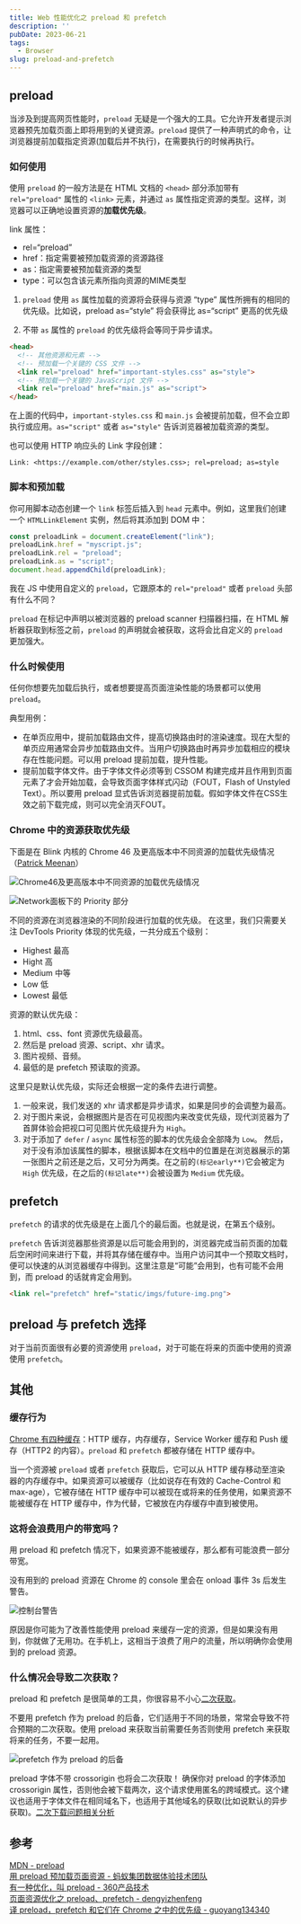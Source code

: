```yaml
---
title: Web 性能优化之 preload 和 prefetch
description: ''
pubDate: 2023-06-21
tags:
  - Browser
slug: preload-and-prefetch
---
```


## preload

当涉及到提高网页性能时，`preload` 无疑是一个强大的工具。它允许开发者提示浏览器预先加载页面上即将用到的关键资源。`preload` 提供了一种声明式的命令，让浏览器提前加载指定资源(加载后并不执行)，在需要执行的时候再执行。

### 如何使用

使用 `preload` 的一般方法是在 HTML 文档的 `<head>` 部分添加带有 `rel="preload"` 属性的 `<link>` 元素，并通过 `as` 属性指定资源的类型。这样，浏览器可以正确地设置资源的**加载优先级**。

link 属性：

- rel=“preload”
- href：指定需要被预加载资源的资源路径
- as：指定需要被预加载资源的类型
- type：可以包含该元素所指向资源的MIME类型

1. `preload` 使用 `as` 属性加载的资源将会获得与资源 “type” 属性所拥有的相同的优先级。比如说，preload as=“style” 将会获得比 as=“script” 更高的优先级

2. 不带 `as` 属性的 `preload` 的优先级将会等同于异步请求。

```html
<head>
  <!-- 其他资源和元素 -->
  <!-- 预加载一个关键的 CSS 文件 -->
  <link rel="preload" href="important-styles.css" as="style">
  <!-- 预加载一个关键的 JavaScript 文件 -->
  <link rel="preload" href="main.js" as="script">
</head>
```
在上面的代码中，`important-styles.css` 和 `main.js` 会被提前加载，但不会立即执行或应用。`as="script"` 或者 `as="style"` 告诉浏览器被加载资源的类型。

也可以使用 HTTP 响应头的 Link 字段创建：

```http
Link: <https://example.com/other/styles.css>; rel=preload; as=style
```

### 脚本和预加载

你可用脚本动态创建一个 `link` 标签后插入到 `head` 元素中。例如，这里我们创建一个 `HTMLLinkElement` 实例，然后将其添加到 DOM 中：

```js
const preloadLink = document.createElement("link");
preloadLink.href = "myscript.js";
preloadLink.rel = "preload";
preloadLink.as = "script";
document.head.appendChild(preloadLink);
```

我在 JS 中使用自定义的 `preload`，它跟原本的 `rel="preload"` 或者 `preload` 头部有什么不同？

`preload` 在标记中声明以被浏览器的 preload scanner 扫描器扫描，在 HTML 解析器获取到标签之前，`preload` 的声明就会被获取，这将会比自定义的 `preload` 更加强大。

### 什么时候使用

任何你想要先加载后执行，或者想要提高页面渲染性能的场景都可以使用 `preload`。

典型用例：
- 在单页应用中，提前加载路由文件，提高切换路由时的渲染速度。现在大型的单页应用通常会异步加载路由文件。当用户切换路由时再异步加载相应的模块存在性能问题。可以用 preload 提前加载，提升性能。 
- 提前加载字体文件。由于字体文件必须等到 CSSOM 构建完成并且作用到页面元素了才会开始加载，会导致页面字体样式闪动（FOUT，Flash of Unstyled Text）。所以要用 preload 显式告诉浏览器提前加载。假如字体文件在CSS生效之前下载完成，则可以完全消灭FOUT。

### Chrome 中的资源获取优先级

下面是在 Blink 内核的 Chrome 46 及更高版本中不同资源的加载优先级情况（[Patrick Meenan](https://docs.google.com/document/d/1bCDuq9H1ih9iNjgzyAL0gpwNFiEP4TZS-YLRp_RuMlc/edit#)）

![Chrome46及更高版本中不同资源的加载优先级情况](../../assets/images/content/Chrome46及更高版本中不同资源的加载优先级情况.webp)

![Network面板下的 Priority 部分](../../assets/images/content/Network面板下的Priority部分.png)

不同的资源在浏览器渲染的不同阶段进行加载的优先级。 在这里，我们只需要关注 DevTools Priority 体现的优先级，一共分成五个级别：

- Highest 最高
- Hight 高
- Medium 中等
- Low 低
- Lowest 最低

资源的默认优先级：
1. html、css、font 资源优先级最高。
2. 然后是 preload 资源、script、xhr 请求。
3. 图片视频、音频。
4. 最低的是 prefetch 预读取的资源。

这里只是默认优先级，实际还会根据一定的条件去进行调整。

1. 一般来说，我们发送的 xhr 请求都是异步请求，如果是同步的会调整为最高。
2. 对于图片来说，会根据图片是否在可见视图内来改变优先级，现代浏览器为了首屏体验会把视口可见图片优先级提升为 `High`。
3. 对于添加了 `defer` / `async` 属性标签的脚本的优先级会全部降为 `Low`。 然后，对于没有添加该属性的脚本，根据该脚本在文档中的位置是在浏览器展示的第一张图片之前还是之后，又可分为两类。在之前的`(标记early**)`它会被定为 `High` 优先级，在之后的`(标记late**)`会被设置为 `Medium` 优先级。


## prefetch

`prefetch` 的请求的优先级是在上面几个的最后面。也就是说，在第五个级别。

`prefetch` 告诉浏览器那些资源是以后可能会用到的，浏览器完成当前页面的加载后空闲时间来进行下载，并将其存储在缓存中。当用户访问其中一个预取文档时，便可以快速的从浏览器缓存中得到。这里注意是“可能”会用到，也有可能不会用到，而 preload 的话就肯定会用到。

```html
<link rel="prefetch" href="static/imgs/future-img.png">
```

## preload 与 prefetch 选择

对于当前页面很有必要的资源使用 `preload`，对于可能在将来的页面中使用的资源使用 `prefetch`。

## 其他

### 缓存行为

[Chrome 有四种缓存](https://calendar.perfplanet.com/2016/a-tale-of-four-caches/)：HTTP 缓存，内存缓存，Service Worker 缓存和 Push 缓存（HTTP2 的内容）。`preload` 和 `prefetch` 都被存储在 HTTP 缓存中。

当一个资源被 `preload` 或者 `prefetch` 获取后，它可以从 HTTP 缓存移动至渲染器的内存缓存中。如果资源可以被缓存（比如说存在有效的 Cache-Control 和 max-age），它被存储在 HTTP 缓存中可以被现在或将来的任务使用，如果资源不能被缓存在 HTTP 缓存中，作为代替，它被放在内存缓存中直到被使用。

### 这将会浪费用户的带宽吗？

用 preload 和 prefetch 情况下，如果资源不能被缓存，那么都有可能浪费一部分带宽。

没有用到的 preload 资源在 Chrome 的 console 里会在 onload 事件 3s 后发生警告。

![控制台警告](../../assets/images/content/preload-warning.png)

原因是你可能为了改善性能使用 preload 来缓存一定的资源，但是如果没有用到，你就做了无用功。在手机上，这相当于浪费了用户的流量，所以明确你会使用到的 preload 资源。

### 什么情况会导致二次获取？

preload 和 prefetch 是很简单的工具，你很容易不小心[二次获取](https://bugs.chromium.org/p/chromium/issues/list?can=2&q=preload%20double%20owner%3Ayoav%40yoav.ws)。

不要用 prefetch 作为 preload 的后备，它们适用于不同的场景，常常会导致不符合预期的二次获取。使用 preload 来获取当前需要任务否则使用 prefetch 来获取将来的任务，不要一起用。

![prefetch 作为 preload 的后备](../../assets/images/content/prefetch作为preload的后备.png)

preload 字体不带 crossorigin 也将会二次获取！ 确保你对 preload 的字体添加 crossorigin 属性，否则他会被下载两次，这个请求使用匿名的跨域模式。这个建议也适用于字体文件在相同域名下，也适用于其他域名的获取(比如说默认的异步获取)。[二次下载问题相关分析](https://juejin.cn/post/6844903562070196237#heading-8)

## 参考

[MDN - preload](https://developer.mozilla.org/zh-CN/docs/Web/HTML/Attributes/rel/preload)\
[用 preload 预加载页面资源 - 蚂蚁集团数据体验技术团队](https://juejin.cn/post/6844903562070196237?searchId=20231208203720F14C0ED5C8DB5D27C0C5)\
[有一种优化，叫 preload - 360产品技术](https://juejin.cn/post/6844903684581621773?searchId=20231208203720F14C0ED5C8DB5D27C0C5)\
[页面资源优化之 preload、prefetch - dengyizhenfeng](https://juejin.cn/post/6908344595998998542)\
[译 preload，prefetch 和它们在 Chrome 之中的优先级 - guoyang134340](https://juejin.cn/post/6844903473163534343?searchId=20231208203720F14C0ED5C8DB5D27C0C5)